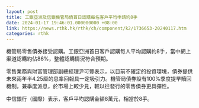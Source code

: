 ```yaml
---
layout: post
title: 工銀亞洲及信銀機管局債首日認購每名客戶平均申請約8手
date: 2024-01-17 19:46:01.000000000 +08:00
link: https://news.rthk.hk/rthk/ch/component/k2/1736653-20240117.htm
categories: rthk
---
```


機管局零售債券接受認購。工銀亞洲首日客戶認購每人平均認購約8手，當中網上渠道認購約佔86%，整體認購情況符合預期。

零售業務與財富管理部副總經理尹可豐表示，以目前不確定的投資環境，債券提供未來兩年半4.25厘的息率回報具一定吸引力。機管局債券設有100%季度提早贖回機制，兼季度派息，於市場上較少見，較以往發行的零售債券更具彈性。

中信銀行（國際）表示，客戶平均認購金額8萬元，相當於8手。
